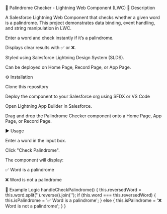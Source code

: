 🔄 Palindrome Checker - Lightning Web Component (LWC)
📖 Description

A Salesforce Lightning Web Component that checks whether a given word is a palindrome.
This project demonstrates data binding, event handling, and string manipulation in LWC.

Enter a word and check instantly if it’s a palindrome.

Displays clear results with ✅ or ❌.

Styled using Salesforce Lightning Design System (SLDS).

Can be deployed on Home Page, Record Page, or App Page.

⚙️ Installation

Clone this repository


Deploy the component to your Salesforce org using SFDX or VS Code


Open Lightning App Builder in Salesforce.

Drag and drop the Palindrome Checker component onto a Home Page, App Page, or Record Page.

▶️ Usage

Enter a word in the input box.

Click "Check Palindrome".

The component will display:

✅ Word is a palindrome

❌ Word is not a palindrome

🧩 Example Logic
handleCheckPalindrome() {
    this.reversedWord = this.word.split('').reverse().join('');
    if (this.word === this.reversedWord) {
        this.isPalindrome = '✅ Word is a palindrome';
    } else {
        this.isPalindrome = '❌ Word is not a palindrome';
    }
}
